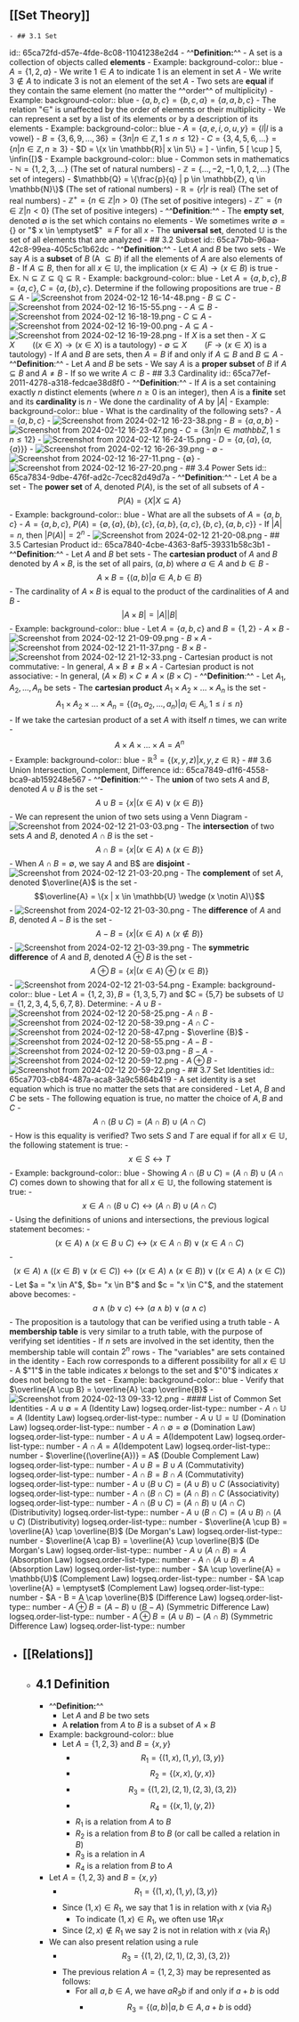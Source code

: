 ## [[Set Theory]]
	- ## 3.1 Set
id:: 65ca72fd-d57e-4fde-8c08-11041238e2d4
		- ^^**Definition:**^^
			- A set is a collection of objects called **elements**
		- Example:
		  background-color:: blue
			- $A = \{1,2,a\}$
				- We write $1 \in A$ to indicate $1$ is an element in set $A$
				- We write $3 \notin A$ to indicate $3$ is not an element of the set $A$
		- Two sets are **equal** if they contain the same element (no matter the ^^order^^ of multiplicity)
		- Example:
		  background-color:: blue
			- $\{a,b,c\} = \{b,c,a\} = \{a,a,b,c\}$
				- The relation "$\in$" is unaffected by the order of elements or their multiplicity
		- We can represent a set by a list of its elements or by a description of its elements
			- Example:
			  background-color:: blue
				- $A = \{a,e,i,o,u,y\} = \{l | l \text{ is a vowel}\}$
				- $B = \{3,6,9, ..., 36\} = \{3n| n \in \mathbb{Z}, 1\le n \le 12\}$
				- $C = \{3,4,5,6,...\} = \{n | n \in \mathbb{Z}, n \ge 3\}$
				- $D = \{x \in \mathbb{R}| x \in 5\} = ] - \infin, 5 [ \cup ] 5, \infin{[}$
		- Example
		  background-color:: blue
			- Common sets in mathematics
				- $\mathbb{N} = \{1,2,3,...\}$ (The set of natural numbers)
				- $\mathbb{Z} = \{..., -2, -1, 0, 1, 2, ...\}$ (The set of integers)
				- $\mathbb{Q} = \{\frac{p}{q} | p \in \mathbb{Z}, q \in \mathbb{N}\}$ (The set of rational numbers)
				- $\mathbb{R} = \{r| r \text{ is real}\}$ (The set of real numbers)
				- $\mathbb{Z}^+ = \{n \in \mathbb{Z} | n > 0\}$ (The set of positive integers)
				- $\mathbb{Z}^- = \{n \in \mathbb{Z} | n < 0\}$ (The set of positive integers)
		- ^^**Definition**:^^
			- The **empty set**, denoted $\emptyset$ is the set which contains no elements
				- We sometimes write $\emptyset = \{\}$ or "$  x \in \emptyset$" $\equiv F$ for all $x$
			- The **universal set**, denoted $\mathbb{U}$ is the set of all elements that are analyzed
	- ## 3.2 Subset
id:: 65ca77bb-96aa-42c8-99ea-405c5c1b62dc
		- ^^**Definition**:^^
			- Let $A$ and $B$ be two sets
			- We say $A$ is a **subset** of $B$ (A $\subseteq B$) if all the elements of $A$ are also elements of $B$
			- If $A \subseteq B$, then for all $x \in \mathbb{U}$, the implication $(x \in A) \rightarrow (x \in B)$ is true
				- Ex. $\mathbb{N} \subseteq \mathbb{Z} \subseteq \mathbb{Q} \subseteq \mathbb{R}$
			- Example:
			  background-color:: blue
				- Let $A = \{a,b,c\} , B = \{a,c\}, C = \{a,\{b\},c\}$. Determine if the following propositions are true
					- $B \subseteq A$
						- ![Screenshot from 2024-02-12 16-14-48.png](../assets/Screenshot_from_2024-02-12_16-14-48_1707772543020_0.png)
					- $B \subseteq C$
						- ![Screenshot from 2024-02-12 16-15-55.png](../assets/Screenshot_from_2024-02-12_16-15-55_1707772573588_0.png)
						-
					- $A \subseteq B$
						- ![Screenshot from 2024-02-12 16-18-19.png](../assets/Screenshot_from_2024-02-12_16-18-19_1707772720015_0.png)
					- $C \subseteq A$
						- ![Screenshot from 2024-02-12 16-19-00.png](../assets/Screenshot_from_2024-02-12_16-19-00_1707772757491_0.png)
					- $A \subseteq A$
						- ![Screenshot from 2024-02-12 16-19-28.png](../assets/Screenshot_from_2024-02-12_16-19-28_1707772784009_0.png)
			- If $X$ is a set then
				- $X \subseteq X  \qquad ((x \in X) \rightarrow (x \in X)$ is a tautology$)$
				- $\emptyset \subseteq X \qquad (F \rightarrow (x \in X)$ is a tautology$)$
			- If $A$ and $B$ are sets, then $A = B$ if and only if $A \subseteq B$ and $B \subseteq A$
			- ^^**Definition**:^^
				- Let $A$ and $B$ be sets
				- We say $A$ is a **proper subset** of $B$ if $A \subseteq B$ and $A \ne B$
				- If so we write $A \subset B$
	- ## 3.3 Cardinality
id:: 65ca77ef-2011-4278-a318-fedcae38d8f0
		- ^^**Definition**:^^
			- If $A$ is a set containing exactly $n$ distinct elements (where $n \ge 0$ is an integer), then $A$ is a **finite** set and its **cardinality** is $n$
			- We done the cardinality of $A$ by $|A|$
			- Example:
			  background-color:: blue
				- What is the cardinality of the following sets?
					- $A = \{a,b,c\}$
						- ![Screenshot from 2024-02-12 16-23-38.png](../assets/Screenshot_from_2024-02-12_16-23-38_1707773071125_0.png)
					- $B= \{a,a,b\}$
						- ![Screenshot from 2024-02-12 16-23-47.png](../assets/Screenshot_from_2024-02-12_16-23-47_1707773088830_0.png)
					- $C = \{3n | n \in mathbb{Z}, 1 \le n \le 12\}$
						- ![Screenshot from 2024-02-12 16-24-15.png](../assets/Screenshot_from_2024-02-12_16-24-15_1707773134035_0.png)
					- $D = \{a,\{a\},\{a, \{a\}\}\}$
						- ![Screenshot from 2024-02-12 16-26-39.png](../assets/Screenshot_from_2024-02-12_16-26-39_1707773218052_0.png)
					- $\emptyset$
						- ![Screenshot from 2024-02-12 16-27-11.png](../assets/Screenshot_from_2024-02-12_16-27-11_1707773254163_0.png)
					- $\{\emptyset\}$
						- ![Screenshot from 2024-02-12 16-27-20.png](../assets/Screenshot_from_2024-02-12_16-27-20_1707773271294_0.png)
	- ## 3.4 Power Sets
id:: 65ca7834-9dbe-476f-ad2c-7cec82d49d7a
		- ^^**Definition**:^^
			- Let $A$ be a set
			- The **power set** of $A$, denoted $P(A)$, is the set of all subsets of $A$
				- $$P(A) = \{X | X \subseteq A\}$$
			- Example:
			  background-color:: blue
				- What are all the subsets of $A = \{a,b,c\}$
				- $A = \{a,b,c\}$, $P(A) = \{\emptyset, \{a\}, \{b\}, \{c\}, \{a,b\}, \{a,c\}, \{b,c\}, \{a,b,c\}\}$
				- If $|A| = n$, then $|P(A)| = 2^n$
			- ![Screenshot from 2024-02-12 21-20-08.png](../assets/Screenshot_from_2024-02-12_21-20-08_1707790839257_0.png)
	- ## 3.5 Cartesian Product
id:: 65ca7840-4cbe-4363-8af5-39331b58c3b1
		- ^^**Definition**:^^
			- Let $A$ and $B$ bet sets
			- The **cartesian product** of $A$ and $B$ denoted by $A \times B$, is the set of all pairs, $(a,b)$ where $a \in A$ and $b \in B$
				- $$A \times B = \{(a,b)| a \in A , b \in B\}$$
			- The cardinality of $A \times B$ is equal to the product of the cardinalities of $A$ and $B$
				- $$|A \times B| = |A||B|$$
			- Example:
			  background-color:: blue
				- Let $A = \{a,b,c\}$ and $B = \{1,2\}$
					- $A \times B$
						- ![Screenshot from 2024-02-12 21-09-09.png](../assets/Screenshot_from_2024-02-12_21-09-09_1707790172282_0.png)
					- $B \times A$
						- ![Screenshot from 2024-02-12 21-11-37.png](../assets/Screenshot_from_2024-02-12_21-11-37_1707790334808_0.png)
					- $B \times B$
						- ![Screenshot from 2024-02-12 21-12-33.png](../assets/Screenshot_from_2024-02-12_21-12-33_1707790719892_0.png)
			- Cartesian product is not commutative:
				- In general, $A \times B \ne B \times A$
			- Cartesian product is not associative:
				- In general, $(A \times B) \times C \ne A \times (B \times C)$
		- ^^**Definition**:^^
			- Let $A_1, A_2, ..., A_n$ be sets
			- The **cartesian product** $A_1 \times A_2 \times ... \times A_n$ is the set
				- $$A_1 \times A_2 \times ... \times A_n = \{(a_1, a_2, ..., a_n)|a_i \in A_i, 1 \le i \le n\}$$
			- If we take the cartesian product of a set $A$ with itself $n$ times, we can write
				- $$A \times A \times ... \times A = A^n$$
			- Example:
			  background-color:: blue
				- $\mathbb{R}^3 = \{(x,y,z) | x,y,z \in \mathbb{R}\}$
	- ## 3.6 Union Intersection, Complement, Difference
id:: 65ca7849-d1f6-4558-bca9-ab159248e567
		- ^^**Definition**:^^
			- The **union** of two sets $A$ and $B$, denoted $A \cup B$ is the set
				- $$A \cup B = \{x | (x \in A) \vee (x \in B)\}$$
				- We can represent the union of two sets using a Venn Diagram
					- ![Screenshot from 2024-02-12 21-03-03.png](../assets/Screenshot_from_2024-02-12_21-03-03_1707790029011_0.png)
			- The **intersection** of two sets $A$ and $B$, denoted $A \cap B$ is the set
				- $$A \cap B = \{x | (x \in A) \wedge (x \in B)\}$$
				- When $A \cap B = \emptyset$, we say $A$ and B$ are **disjoint**
				- ![Screenshot from 2024-02-12 21-03-20.png](../assets/Screenshot_from_2024-02-12_21-03-20_1707789995299_0.png)
			- The **complement** of set $A$, denoted $\overline{A}$ is the set
				- $$\overline{A} = \{x | x \in \mathbb{U} \wedge (x \notin A)\}$$
				- ![Screenshot from 2024-02-12 21-03-30.png](../assets/Screenshot_from_2024-02-12_21-03-30_1707789973778_0.png)
			- The **difference** of $A$ and $B$, denoted $A - B$ is the set
				- $$A - B = \{x| (x \in A) \wedge (x \notin B)\}$$
				- ![Screenshot from 2024-02-12 21-03-39.png](../assets/Screenshot_from_2024-02-12_21-03-39_1707789945109_0.png)
			- The **symmetric difference** of $A$ and $B$, denoted $A \oplus B$ is the set
				- $$A \oplus B = \{x | (x\in A) \oplus (x \in B)\}$$
				- ![Screenshot from 2024-02-12 21-03-54.png](../assets/Screenshot_from_2024-02-12_21-03-54_1707789874026_0.png)
			- Example:
			  background-color:: blue
				- Let $A = \{1,2,3\}, B = \{1,3,5,7\}$ and $C = \{5,7\} be subsets of $\mathbb{U} = \{1,2,3,4,5,6,7,8\}$. Determine:
					- $A \cup B$
						- ![Screenshot from 2024-02-12 20-58-25.png](../assets/Screenshot_from_2024-02-12_20-58-25_1707789602363_0.png)
					- $A \cap B$
						- ![Screenshot from 2024-02-12 20-58-39.png](../assets/Screenshot_from_2024-02-12_20-58-39_1707789622149_0.png)
					- $A \cap C$
						- ![Screenshot from 2024-02-12 20-58-47.png](../assets/Screenshot_from_2024-02-12_20-58-47_1707789643525_0.png)
					- $\overline {B}$
						- ![Screenshot from 2024-02-12 20-58-55.png](../assets/Screenshot_from_2024-02-12_20-58-55_1707789664335_0.png)
					- $A - B$
						- ![Screenshot from 2024-02-12 20-59-03.png](../assets/Screenshot_from_2024-02-12_20-59-03_1707789687516_0.png)
					- $B-A$
						- ![Screenshot from 2024-02-12 20-59-12.png](../assets/Screenshot_from_2024-02-12_20-59-12_1707789724656_0.png)
					- $A \oplus B$
						- ![Screenshot from 2024-02-12 20-59-22.png](../assets/Screenshot_from_2024-02-12_20-59-22_1707789583355_0.png)
	- ## 3.7 Set Identities
id:: 65ca7703-cb84-487a-aca8-3a9c5864b419
		- A set identity is a set equation which is true no matter the sets that are considered
		- Let $A$, $B$ and $C$ be sets
		- The following equation is true, no matter the choice of $A,B$ and $C$
			- $$A \cap (B \cup C) = (A \cap B) \cup (A \cap C)$$
		- How is this equality is verified? Two sets $S$ and $T$ are equal if for all $x \in \mathbb{U}$, the following statement is true:
			- $$x \in S \leftrightarrow T$$
		- Example:
		  background-color:: blue
			- Showing $A \cap (B \cup C) = (A\cap B )\cup(A \cap C)$ comes down to showing that for all $x \in \mathbb{U}$, the following statement is true:
				- $$x \in A \cap (B \cup C) \leftrightarrow (A \cap B) \cup (A \cap C)$$
			- Using the definitions of unions and intersections, the previous logical statement becomes:
				- $$(x\in A) \wedge (x \in B \cup C) \leftrightarrow (x \in A \cap B) \vee (x \in A \cap C)$$
				- $$(x \in A) \wedge ((x \in B) \vee (x \in C)) \leftrightarrow ((x \in A) \wedge (x \in B)) \vee ((x \in A) \wedge (x \in C))$$
			- Let $a = "x \in A"$, $b= "x \in B"$ and $c = "x \in C"$, and the statement above becomes:
				- $$a \wedge (b \vee c) \leftrightarrow (a \wedge b) \vee (a \wedge c)$$
			- The proposition is a tautology that can be verified using a truth table
		- A **membership table** is very similar to a truth table, with the purpose of verifying set identities
			- If $n$ sets are involved in the set identity, then the membership table will contain $2^n$ rows
			- The "variables" are sets contained in the identity
			- Each row corresponds to a different possibility for all $x \in \mathbb{U}$
			- A $"1"$ in the table indicates $x$ belongs to the set and $"0"$ indicates $x$ does not belong to the set
		- Example:
		  background-color:: blue
			- Verify that $\overline{A \cup B} = \overline{A} \cap \overline{B}$
				- ![Screenshot from 2024-02-13 09-33-12.png](../assets/Screenshot_from_2024-02-13_09-33-12_1707834824476_0.png)
		- #### List of Common Set Identities
			- $A \cup \emptyset = A$ (Identity Law)
			  logseq.order-list-type:: number
			- $A \cap \mathbb{U} = A$ (Identity Law)
			  logseq.order-list-type:: number
			- $A \cup \mathbb{U} = \mathbb{U}$ (Domination Law)
			  logseq.order-list-type:: number
			- $A \cap \emptyset = \emptyset$ (Domination Law)
			  logseq.order-list-type:: number
			- $A \cup A = A$(Idempotent Law)
			  logseq.order-list-type:: number
			- $A \cap A = A$(Idempotent Law)
			  logseq.order-list-type:: number
			- $\overline{(\overline{A})} = A$ (Double Complement Law)
			  logseq.order-list-type:: number
			- $A \cup B = B \cup A$ (Commutativity)
			  logseq.order-list-type:: number
			- $A \cap B = B \cap A$ (Commutativity)
			  logseq.order-list-type:: number
			- $A \cup (B \cup C) = (A \cup B) \cup C$ (Associativity)
			  logseq.order-list-type:: number
			- $A \cap (B \cap C) = (A \cap B) \cap C$ (Associativity)
			  logseq.order-list-type:: number
			- $A \cap (B \cup C) = (A \cap B) \cup (A \cap C)$ (Distributivity)
			  logseq.order-list-type:: number
			- $A \cup (B \cap C) = (A \cup B) \cap (A \cup C)$ (Distributivity)
			  logseq.order-list-type:: number
			- $\overline{A \cup B} = \overline{A} \cap \overline{B}$ (De Morgan's Law)
			  logseq.order-list-type:: number
			- $\overline{A \cap B} = \overline{A} \cup \overline{B}$ (De Morgan's Law)
			  logseq.order-list-type:: number
			- $A \cup (A \cap B) = A$ (Absorption Law)
			  logseq.order-list-type:: number
			- $A \cap (A \cup B) = A$ (Absorption Law)
			  logseq.order-list-type:: number
			- $A \cup \overline{A} = \mathbb{U}$ (Complement Law)
			  logseq.order-list-type:: number
			- $A \cap \overline{A} = \emptyset$ (Complement Law)
			  logseq.order-list-type:: number
			- $A - B = A \cap \overline{B}$ (Difference Law)
			  logseq.order-list-type:: number
			- $A \oplus B = (A-B) \cup (B-A)$ (Symmetric Difference Law)
			  logseq.order-list-type:: number
			- $A \oplus B = (A \cup B) - (A \cap B )$ (Symmetric Difference Law)
			  logseq.order-list-type:: number
- ## [[Relations]]
	- ## 4.1 Definition
		- ^^**Definition:**^^
			- Let $A$ and $B$ be two sets
			- A **relation** from $A$ to $B$ is a subset of $A \times B$
		- Example:
		  background-color:: blue
			- Let $A = \{1,2,3\}$ and $B = \{x,y\}$
				- $$R_1 = \{(1,x) , (1,y), (3,y)\}$$
				- $$R_2 = \{(x,x),(y,x)\}$$
				- $$R_3 = \{(1,2), (2,1), (2,3), (3,2)\}$$
				- $$R_4 = \{(x,1), (y,2)\}$$
				- $R_1$ is a relation from $A$ to $B$
				- $R_2$ is a relation from $B$ to $B$ (or call be called a relation in $B$)
				- $R_3$ is a relation in $A$
				- $R_4$ is a relation from $B$ to $A$
		- Let $A = \{1,2,3\}$ and $B = \{x,y\}$
			- $$R_1 = \{(1,x), (1,y), (3,y)\}$$
			- Since $(1,x) \in R_1$, we say that $1$ is in relation with $x$ (via $R_1$)
				- To indicate $(1,x) \in R_1$, we often use $1R_1x$
			- Since $(2,x) \notin R_1$ we say $2$ is not in relation with $x$ (via $R_1$)
		- We can also present relation using a rule
			- $$R_3 = \{(1,2),(2,1), (2,3), (3,2)\}$$
			- The previous relation $A = \{1,2,3\}$ may be represented as follows:
				- For all $a,b \in A$, we have $aR_3b$ if and only if $a + b$ is odd
					- $$R_3 = \{(a,b)|a,b \in A, a+b \text{ is odd}\}$$